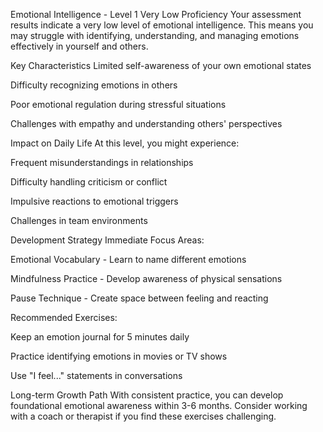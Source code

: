Emotional Intelligence - Level 1
Very Low Proficiency
Your assessment results indicate a very low level of emotional intelligence. This means you may struggle with identifying, understanding, and managing emotions effectively in yourself and others.

Key Characteristics
Limited self-awareness of your own emotional states

Difficulty recognizing emotions in others

Poor emotional regulation during stressful situations

Challenges with empathy and understanding others' perspectives

Impact on Daily Life
At this level, you might experience:

Frequent misunderstandings in relationships

Difficulty handling criticism or conflict

Impulsive reactions to emotional triggers

Challenges in team environments

Development Strategy
Immediate Focus Areas:

Emotional Vocabulary - Learn to name different emotions

Mindfulness Practice - Develop awareness of physical sensations

Pause Technique - Create space between feeling and reacting

Recommended Exercises:

Keep an emotion journal for 5 minutes daily

Practice identifying emotions in movies or TV shows

Use "I feel..." statements in conversations

Long-term Growth Path
With consistent practice, you can develop foundational emotional awareness within 3-6 months. Consider working with a coach or therapist if you find these exercises challenging.